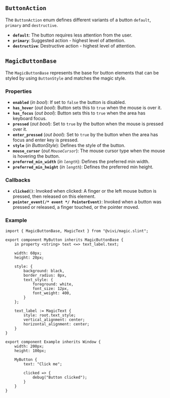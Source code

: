<!--
SPDX-FileCopyrightText: 2024 vivi developers <vivi-ui@tuta.io>
SPDX-License-Identifier: MIT
-->

## `ButtonAction`

The `ButtonAction` enum defines different variants of a button `default`, `primary` and `destructive`.

- **`default`**: The button requires less attention from the user.
- **`primary`**: Suggested action - highest level of attention.
- **`destructive`**: Destructive action - highest level of attention.

## `MagicButtonBase`

The `MagicButtonBase` represents the base for button elements that can be styled by using `ButtonStyle` and matches the magic style.

### Properties

- **`enabled`** (_in_ _bool_): If set to `false` the button is disabled.
- **`has_hover`** (_out_ _bool_): Button sets this to `true` when the mouse is over it.
- **`has_focus`** (_out_ _bool_): Button sets this to `true` when the area has keyboard focus.
- **`pressed`** (_out_ _bool_): Set to `true` by the button when the mouse is pressed over it.
- **`enter_pressed`** (_out_ _bool_): Set to `true` by the button when the area has focus and enter key is pressed.
- **`style`** (_in_ _ButtonStyle_): Defines the style of the button.
- **`mouse_cursor`** (_out_ _`MouseCursor`_): The mouse cursor type when the mouse is hovering the button.
- **`preferred_min_width`** (_in_ _`length`_): Defines the preferred min width.
- **`preferred_min_height`** (_in_ _`length`_): Defines the preferred min height.

### Callbacks

- **`clicked()`**: Invoked when clicked: A finger or the left mouse button is pressed, then released on this element.
- **`pointer_event(/* event */ PointerEvent)`**: Invoked when a button was pressed or released, a finger touched, or the pointer moved.

### Example

```slint
import { MagicButtonBase, MagicText } from "@vivi/magic.slint";

export component MyButton inherits MagicButtonBase {
    in property <string> text <=> text_label.text;

    width: 60px;
    height: 20px;

    style: {
        background: black,
        border_radius: 8px,
        text_style: {
            foreground: white,
            font_size: 12px,
            font_weight: 400,
        }
    };

    text_label := MagicText {
        style: root.text_style;
        vertical_alignment: center;
        horizontal_alignment: center;
    }
}

export component Example inherits Window {
    width: 200px;
    height: 100px;

    MyButton {
        text: "Click me";

        clicked => {
            debug("Button clicked");
        }
    }
}
```
